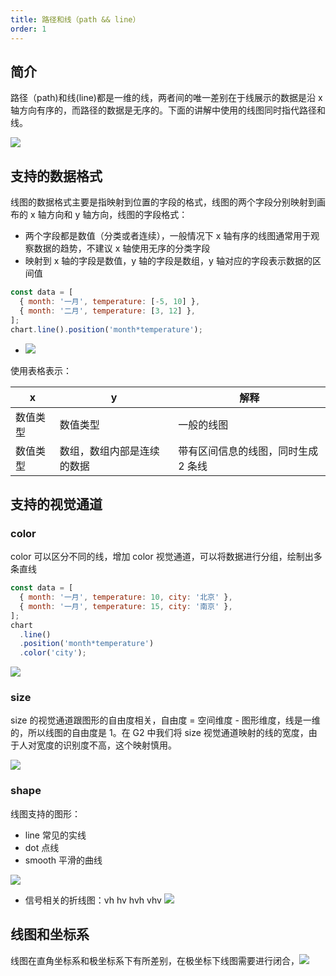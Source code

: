 ```yaml
---
title: 路径和线（path && line）
order: 1
---
```


## 简介

路径（path)和线(line)都是一维的线，两者间的唯一差别在于线展示的数据是沿 x 轴方向有序的，而路径的数据是无序的。下面的讲解中使用的线图同时指代路径和线。

![](https://zos.alipayobjects.com/basement/skylark/0ad6383d14791813867844985d7559/attach/4080/900/image.png#align=left&display=inline&height=230&originHeight=230&originWidth=867&status=done&style=none&width=867)

## 支持的数据格式

线图的数据格式主要是指映射到位置的字段的格式，线图的两个字段分别映射到画布的 x 轴方向和 y 轴方向，线图的字段格式：

- 两个字段都是数值（分类或者连续），一般情况下 x 轴有序的线图通常用于观察数据的趋势，不建议 x 轴使用无序的分类字段
- 映射到 x 轴的字段是数值，y 轴的字段是数组，y 轴对应的字段表示数据的区间值

```javascript
const data = [
  { month: '一月', temperature: [-5, 10] },
  { month: '二月', temperature: [3, 12] },
];
chart.line().position('month*temperature');
```

- ![](https://zos.alipayobjects.com/basement/skylark/0ad6383d14791814023983420d7565/attach/4080/900/image.png#align=left&display=inline&height=389&originHeight=389&originWidth=699&status=done&style=none&width=699)

使用表格表示：

| x        | y                          | 解释                                |
| -------- | -------------------------- | ----------------------------------- |
| 数值类型 | 数值类型                   | 一般的线图                          |
| 数值类型 | 数组，数组内部是连续的数据 | 带有区间信息的线图，同时生成 2 条线 |

## 支持的视觉通道

### color

color 可以区分不同的线，增加 color 视觉通道，可以将数据进行分组，绘制出多条直线

```javascript
const data = [
  { month: '一月', temperature: 10, city: '北京' },
  { month: '一月', temperature: 15, city: '南京' },
];
chart
  .line()
  .position('month*temperature')
  .color('city');
```

![](https://zos.alipayobjects.com/basement/skylark/0ad680ae14791814186284070d17cd/attach/4080/900/image.png#align=left&display=inline&height=494&originHeight=494&originWidth=961&status=done&style=none&width=961)

### size

size 的视觉通道跟图形的自由度相关，自由度 = 空间维度 - 图形维度，线是一维的，所以线图的自由度是 1。在 G2 中我们将 size 视觉通道映射的线的宽度，由于人对宽度的识别度不高，这个映射慎用。

![](https://zos.alipayobjects.com/basement/skylark/0ad6383d14791814326954771d7553/attach/4080/900/image.png#align=left&display=inline&height=469&originHeight=469&originWidth=874&status=done&style=none&width=874)

### shape

线图支持的图形：

- line 常见的实线
- dot 点线
- smooth 平滑的曲线

![](https://zos.alipayobjects.com/basement/skylark/0ad6383d14791814488053451d7565/attach/4080/900/image.png#align=left&display=inline&height=495&originHeight=495&originWidth=962&status=done&style=none&width=962)

- 信号相关的折线图：vh hv hvh vhv
  ![](https://zos.alipayobjects.com/basement/skylark/0ad6383d14791814670683470d7565/attach/4080/900/image.png#align=left&display=inline&height=490&originHeight=490&originWidth=949&status=done&style=none&width=949)

## 线图和坐标系

线图在直角坐标系和极坐标系下有所差别，在极坐标下线图需要进行闭合，![](https://zos.alipayobjects.com/basement/skylark/0ad6383d14791814858303483d7565/attach/4080/900/image.png#align=left&display=inline&height=476&originHeight=476&originWidth=771&status=done&style=none&width=771)
